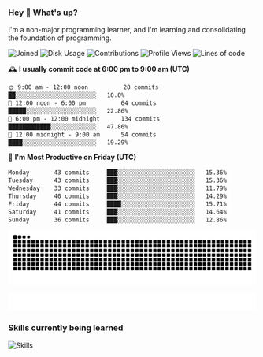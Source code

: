### Hey :wave: What's up?

I'm a non-major programming learner, and I'm learning and consolidating the foundation of programming.

<!--START_SECTION:waka-->
![Joined](http://img.shields.io/badge/Joined-8%20years%20ago-6D67E4?style=flat&labelColor=453C67)
![Disk Usage](http://img.shields.io/badge/Github%27s%20Storage-604.4%20MB-FD841F?style=flat&labelColor=E14D2A)
![Contributions](http://img.shields.io/badge/Contributions%20in%202024-171-7DCE13?style=flat&labelColor=2B7A0B)
![Profile Views](http://img.shields.io/badge/Profile%20Views-0-3AB4F2?style=flat&labelColor=0078AA)
![Lines of code](https://img.shields.io/badge/Lines%20of%20code-2%20Million%20Lines%20of%20code-FF8B8B?style=flat&labelColor=EB4747)

🕰️ **I usually commit code at 6:00 pm to 9:00 am (UTC)** 

```text
🌞 9:00 am - 12:00 noon          28 commits     ██░░░░░░░░░░░░░░░░░░░░░░░   10.0% 
🌆 12:00 noon - 6:00 pm          64 commits     █████░░░░░░░░░░░░░░░░░░░░   22.86% 
🌃 6:00 pm - 12:00 midnight      134 commits    ████████████░░░░░░░░░░░░░   47.86% 
🌙 12:00 midnight - 9:00 am      54 commits     ████░░░░░░░░░░░░░░░░░░░░░   19.29%
```
📅 **I'm Most Productive on Friday (UTC)** 

```text
Monday       43 commits     ███░░░░░░░░░░░░░░░░░░░░░░   15.36% 
Tuesday      43 commits     ███░░░░░░░░░░░░░░░░░░░░░░   15.36% 
Wednesday    33 commits     ███░░░░░░░░░░░░░░░░░░░░░░   11.79% 
Thursday     40 commits     ███░░░░░░░░░░░░░░░░░░░░░░   14.29% 
Friday       44 commits     ████░░░░░░░░░░░░░░░░░░░░░   15.71% 
Saturday     41 commits     ███░░░░░░░░░░░░░░░░░░░░░░   14.64% 
Sunday       36 commits     ███░░░░░░░░░░░░░░░░░░░░░░   12.86%
```

<!--END_SECTION:waka-->

![Snake animation](https://raw.githubusercontent.com/dirname/dirname/output/snake.svg)

![metrics](github-metrics.svg)

### Skills currently being learned

![Skills](https://skillicons.dev/icons?i=linux,rust,go,solidity,typescript,bash,git,postgres,mysql,redis,mongo,docker,kubernetes,grafana,prometheus)
